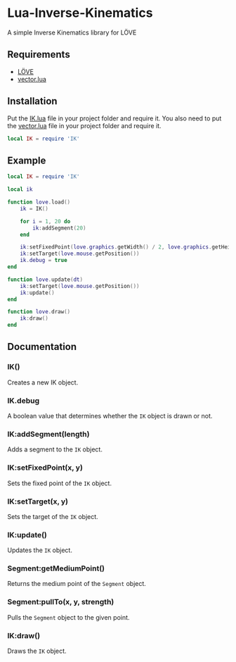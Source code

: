 # Lua-Inverse-Kinematics

A simple Inverse Kinematics library for LÖVE

## Requirements

-   [LÖVE](https://love2d.org/)
-   [vector.lua](src/vector.lua)

## Installation

Put the [IK.lua](src/IK.lua) file in your project folder and require it. You also need to put the [vector.lua](src/vector.lua) file in your project folder and require it.

```lua
local IK = require 'IK'
```

## Example

```lua
local IK = require 'IK'

local ik

function love.load()
    ik = IK()

    for i = 1, 20 do
        ik:addSegment(20)
    end

    ik:setFixedPoint(love.graphics.getWidth() / 2, love.graphics.getHeight())
    ik:setTarget(love.mouse.getPosition())
    ik.debug = true
end

function love.update(dt)
    ik:setTarget(love.mouse.getPosition())
    ik:update()
end

function love.draw()
    ik:draw()
end
```

## Documentation

### IK()

Creates a new IK object.

### IK.debug

A boolean value that determines whether the `IK` object is drawn or not.

### IK:addSegment(length)

Adds a segment to the `IK` object.

### IK:setFixedPoint(x, y)

Sets the fixed point of the `IK` object.

### IK:setTarget(x, y)

Sets the target of the `IK` object.

### IK:update()

Updates the `IK` object.

### Segment:getMediumPoint()

Returns the medium point of the `Segment` object.

### Segment:pullTo(x, y, strength)

Pulls the `Segment` object to the given point.

### IK:draw()

Draws the `IK` object.
